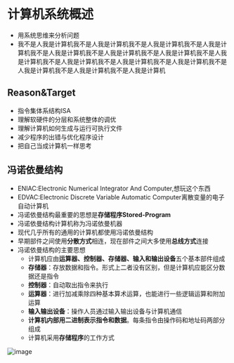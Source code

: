 # 计算机系统概述
* 用系统思维来分析问题
* 我不是人我是计算机我不是人我是计算机我不是人我是计算机我不是人我是计算机我不是人我是计算机我不是人我是计算机我不是人我是计算机我不是人我是计算机我不是人我是计算机我不是人我是计算机我不是人我是计算机我不是人我是计算机我不是人我是计算机我不是人我是计算机
## Reason&Target
* 指令集体系结构ISA
* 理解软硬件的分层和系统整体的调优
* 理解计算机如何生成与运行可执行文件
* 减少程序的出错与优化程序设计
* 把自己当成计算机一样思考

## 冯诺依曼结构
* ENIAC:Electronic Numerical Integrator And Computer,想玩这个东西
* EDVAC:Electronic Discrete Variable Automatic Computer离散变量的电子自动计算机
* 冯诺依曼结构最重要的思想是**存储程序Stored-Program**
* 冯诺依曼结构计算机称为冯诺依曼机器
* 现代几乎所有的通用的计算机都使用冯诺依曼结构
* 早期部件之间使用**分散方式**相连，现在部件之间大多使用**总线方式**连接
* 冯诺依曼结构的主要思想
    * 计算机应由**运算器、控制器、存储器、输入和输出设备**五个基本部件组成
    * **存储器**：存放数据和指令。形式上二者没有区别，但是计算机应能区分数据还是指令
    * **控制器**：自动取出指令来执行
    * **运算器**：进行加减乘除四种基本算术运算，也能进行一些逻辑运算和附加运算
    * **输入输出设备**：操作人员通过输入输出设备与计算机通信
    * **计算机内部用二进制表示指令和数据**。每条指令由操作码和地址码两部分组成
    * 计算机采用**存储程序**的工作方式

![image](https://user-images.githubusercontent.com/77609544/136022367-315b6d09-a8bb-4307-b498-9c2fc9943442.png)  
